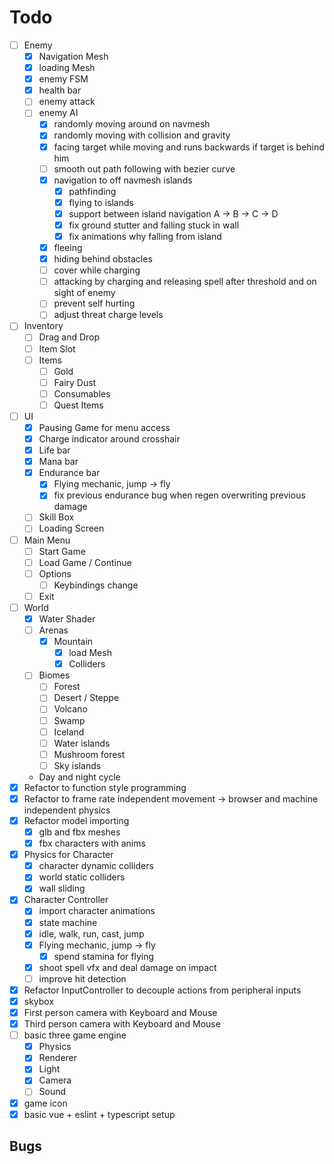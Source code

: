# Todo
- [ ] Enemy
  - [x] Navigation Mesh
  - [x] loading Mesh
  - [x] enemy FSM
  - [x] health bar
  - [ ] enemy attack
  - [ ] enemy AI
    - [x] randomly moving around on navmesh
    - [x] randomly moving with collision and gravity
    - [x] facing target while moving and runs backwards if target is behind him
    - [ ] smooth out path following with bezier curve
    - [x] navigation to off navmesh islands
      - [x] pathfinding
      - [x] flying to islands
      - [x] support between island navigation A -> B -> C -> D
      - [x] fix ground stutter and falling stuck in wall
      - [x] fix animations why falling from island
    - [x] fleeing
    - [x] hiding behind obstacles
    - [ ] cover while charging
    - [ ] attacking by charging and releasing spell after threshold and on sight of enemy
    - [ ] prevent self hurting
    - [ ] adjust threat charge levels
- [ ] Inventory
  - [ ] Drag and Drop
  - [ ] Item Slot
  - [ ] Items
    - [ ] Gold
    - [ ] Fairy Dust
    - [ ] Consumables
    - [ ] Quest Items
- [ ] UI
  - [x] Pausing Game for menu access
  - [x] Charge indicator around crosshair
  - [x] Life bar
  - [x] Mana bar
  - [x] Endurance bar
    - [x] Flying mechanic, jump -> fly
    - [x] fix previous endurance bug when regen overwriting previous damage
  - [ ] Skill Box
  - [ ] Loading Screen
- [ ] Main Menu
  - [ ] Start Game
  - [ ] Load Game / Continue
  - [ ] Options
    - [ ] Keybindings change
  - [ ] Exit
- [ ] World
  - [x] Water Shader
  - [ ] Arenas
    - [x] Mountain
      - [x] load Mesh
      - [x] Colliders
  - [ ] Biomes
    - [ ] Forest
    - [ ] Desert / Steppe
    - [ ] Volcano
    - [ ] Swamp
    - [ ] Iceland
    - [ ] Water islands
    - [ ] Mushroom forest
    - [ ] Sky islands
  - Day and night cycle
- [x] Refactor to function style programming
- [x] Refactor to frame rate independent movement -> browser and machine independent physics
- [x] Refactor model importing
  - [x] glb and fbx meshes
  - [x] fbx characters with anims
- [x] Physics for Character
  - [x] character dynamic colliders
  - [x] world static colliders
  - [x] wall sliding
- [x] Character Controller
  - [x] import character animations
  - [x] state machine
  - [x] idle, walk, run, cast, jump
  - [x] Flying mechanic, jump -> fly
    - [x] spend stamina for flying
  - [x] shoot spell vfx and deal damage on impact
  - [ ] improve hit detection
- [x] Refactor InputController to decouple actions from peripheral inputs
- [x] skybox
- [x] First person camera with Keyboard and Mouse
- [x] Third person camera with Keyboard and Mouse
- [ ] basic three game engine 
  - [x] Physics
  - [x] Renderer
  - [x] Light
  - [x] Camera
  - [ ] Sound
- [x] game icon
- [x] basic vue + eslint + typescript setup 

## Bugs